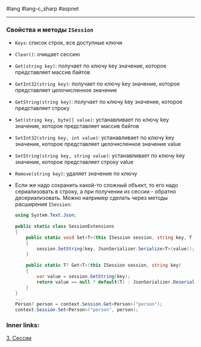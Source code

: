 #lang #lang-c_sharp #aspnet

---
### Свойства и методы `ISession`

- `Keys`: список строк, все доступные ключи
- `Clear()`: очищает сессию
- `Get(string key)`: получает по ключу key значение, которое представляет массив байтов
- `GetInt32(string key)`: получает по ключу key значение, которое представляет целочисленное значение
- `GetString(string key)`: получает по ключу key значение, которое представляет строку
- `Set(string key, byte[] value)`: устанавливает по ключу key значение, которое представляет массив байтов
- `SetInt32(string key, int value)`: устанавливает по ключу key значение, которое представляет целочисленное значение value
- `SetString(string key, string value)`: устанавливает по ключу key значение, которое представляет строку value
- `Remove(string key)`: удаляет значение по ключу
- Если же надо сохранить какой-то сложный объект, то его надо сериализовать в строку, а при получении из сессии - обратно десериализовать. Можно например сделать через методы расширения `ISession`:
	
	```csharp
	using System.Text.Json;
	 
	public static class SessionExtensions
	{
	    public static void Set<T>(this ISession session, string key, T value)
	    {
	        session.SetString(key, JsonSerializer.Serialize<T>(value));
	    }
	 
	    public static T? Get<T>(this ISession session, string key)
	    {
	        var value = session.GetString(key);
	        return value == null ? default(T) : JsonSerializer.Deserialize<T>(value);
	    }
	}
	...
	Person? person = context.Session.Get<Person>("person");
	context.Session.Set<Person>("person", person);
	```

### Inner links:
[3. Сессии](1.%20Languages/C-sharp/_%20ASP.NET/ASP.NET%20Core/7.%20Состояние,%20куки%20и%20сессии/3.%20Сессии.md)
